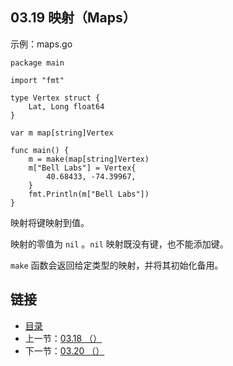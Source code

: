## 03.19 映射（Maps）

示例：maps.go

    package main

    import "fmt"

    type Vertex struct {
    	Lat, Long float64
    }

    var m map[string]Vertex

    func main() {
    	m = make(map[string]Vertex)
    	m["Bell Labs"] = Vertex{
    		40.68433, -74.39967,
    	}
    	fmt.Println(m["Bell Labs"])
    }

映射将键映射到值。

映射的零值为 `nil` 。`nil` 映射既没有键，也不能添加键。

`make` 函数会返回给定类型的映射，并将其初始化备用。

## 链接
* [目录](https://github.com/gnefiy/go-zh/blob/master/tour/directory.md)
* 上一节：[03.18 （）](https://github.com/gnefiy/go-zh/blob/master/tour/moretypes/03.18.md)
* 下一节：[03.20 （）](https://github.com/gnefiy/go-zh/blob/master/tour/moretypes/03.20.md)
